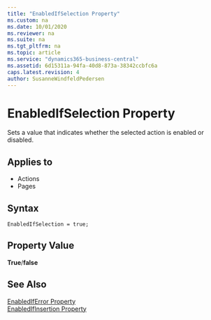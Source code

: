 ```yaml
---
title: "EnabledIfSelection Property"
ms.custom: na
ms.date: 10/01/2020
ms.reviewer: na
ms.suite: na
ms.tgt_pltfrm: na
ms.topic: article
ms.service: "dynamics365-business-central"
ms.assetid: 6d15311a-94fa-40d8-873a-38342ccbfc6a
caps.latest.revision: 4
author: SusanneWindfeldPedersen
---
```


# EnabledIfSelection Property

Sets a value that indicates whether the selected action is enabled or disabled.  
  
## Applies to  
  
- Actions  
- Pages  

## Syntax

```AL
EnabledIfSelection = true;
```
 
## Property Value

**True**/**false**  
  
## See Also  

[EnabledIfError Property](devenv-enablediferror-property.md)   
[EnabledIfInsertion Property](devenv-enabledifinsertion-property.md)